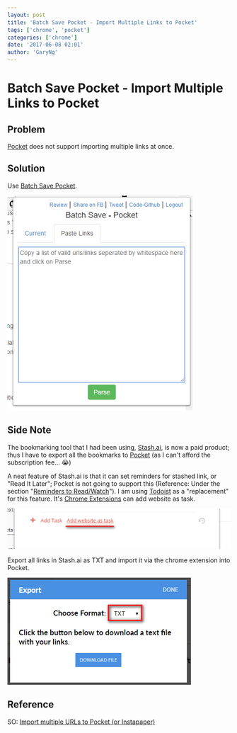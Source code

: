 ```yaml
---
layout: post
title: 'Batch Save Pocket - Import Multiple Links to Pocket'
tags: ['chrome', 'pocket']
categories: ['chrome']
date: '2017-06-08 02:01'
author: 'GaryNg'
---
```


# Batch Save Pocket - Import Multiple Links to Pocket
## Problem
[Pocket](https://getpocket.com/) does not support importing multiple links at once.

## Solution
Use [Batch Save Pocket](https://chrome.google.com/webstore/detail/batch-save-pocket/ihhiomekhplpdojbcaniaglcfopckaef/related?hl=en).

![Batch Save Pocket](../images/posts/batch-save-pocket-import-multiple-links-to-pocket/2017-06-08_022151.png)

## Side Note
The bookmarking tool that I had been using, [Stash.ai](https://stash.ai/), is now a paid product; thus I have to export all the bookmarks to [Pocket](https://getpocket.com/) (as I can't afford the subscription fee... 😭)

A neat feature of Stash.ai is that it can set reminders for stashed link, or "Read It Later"; Pocket is not going to support this (Reference: Under the section "[Reminders to Read/Watch](https://help.getpocket.com/article/1063-pockets-top-feature-requests)"). I am using [Todoist](https://todoist.com/) as a "replacement" for this feature. It's [Chrome Extensions](https://chrome.google.com/webstore/detail/todoist-to-do-list-and-ta/jldhpllghnbhlbpcmnajkpdmadaolakh) can add website as task.

![Add website as task in Todoist](../images/posts/batch-save-pocket-import-multiple-links-to-pocket/2017-06-08_021452.png)

Export all links in Stash.ai as TXT and import it via the chrome extension into Pocket.

![Export all bookmarks in stash.ai to TXT file](../images/posts/batch-save-pocket-import-multiple-links-to-pocket/2017-06-08_021706.png)

## Reference
SO: [Import multiple URLs to Pocket (or Instapaper)](https://stackoverflow.com/a/23986958)
